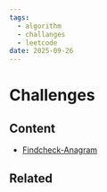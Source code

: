 ```yaml
---
tags:
  - algorithm
  - challanges
  - leetcode
date: 2025-09-26
---
```

Challenges
=========

Content
---------------

* [Findcheck-Anagram](old/Find_check-Anagram/Findcheck-Anagram.md)


Related
----------------------------


